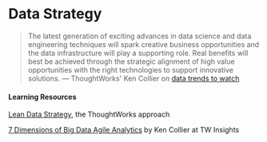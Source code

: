 # Data Strategy

> The latest generation of exciting advances in data science and data engineering techniques will spark creative business opportunities and the data infrastructure will play a supporting role. Real benefits will best be achieved through the strategic alignment of high value opportunities with the right technologies to support innovative solutions. — ThoughtWorks' Ken Collier on [data trends to watch](https://www.thoughtworks.com/insights/blog/nine-hottest-data-trends-2016)

#### Learning Resources

[Lean Data Strategy](https://docs.google.com/presentation/d/185pFnKpnzZecA_mS-ofDPqdHcXMLBQPzaExyzJ5uXhE/edit#slide=id.p3), the ThoughtWorks approach

[7 Dimensions of Big Data Agile Analytics](https://www.thoughtworks.com/insights/blog/7-dimensions-agile-analytics) by Ken Collier at TW Insights

